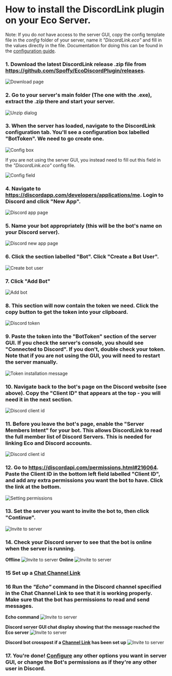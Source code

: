# How to install the DiscordLink plugin on your Eco Server.

Note: If you do _*not*_ have access to the server GUI, copy the config template file in the _config_ folder of your server, name it _"DiscordLink.eco"_ and fill in the values directly in the file. Documentation for doing this can be found in the [configuration guide](ConfigurationNoGUI.md).

### 1. Download the latest DiscordLink release .zip file from <https://github.com/Spoffy/EcoDiscordPlugin/releases>.

![Download page](images/installation/1.png)

### 2. Go to your server's main folder (The one with the .exe), extract the .zip there and start your server.

![Unzip dialog](images/installation/2.png)

### 3. When the server has loaded, navigate to the DiscordLink configuration tab. You'll see a configuration box labelled "BotToken". We need to go create one.

![Config box](images/installation/3_1.png)

If you are not using the server GUI, you instead need to fill out this field in the _"DiscordLink.eco"_ config file.

![Config field](images/installation/3_2.png)

### 4. Navigate to <https://discordapp.com/developers/applications/me>. Login to Discord and click "New App".

![Discord app page](images/installation/4.png)

### 5. Name your bot appropriately (this will be the bot's name on your Discord server).

![Discord new app page](images/installation/5.png)

### 6. Click the section labelled "Bot". Click "Create a Bot User".

![Create bot user](images/installation/6.png)

### 7. Click "Add Bot"

![Add bot](images/installation/7.png)

### 8. This section will now contain the token we need. Click the copy button to get the token into your clipboard.

![Discord token](images/installation/8.png)

### 9. Paste the token into the "BotToken" section of the server GUI. If you check the server's console, you should see "Connected to Discord". If you don't, double check your token. Note that if you are not using the GUI, you will need to restart the server manually.

![Token installation message](images/installation/9.png)

### 10. Navigate back to the bot's page on the Discord website (see above). Copy the "Client ID" that appears at the top - you will need it in the next section.

![Discord client id](images/installation/10.png)

### 11. Before you leave the bot's page, enable the "Server Members Intent" for your bot. This allows DiscordLink to read the full member list of Discord Servers. This is needed for linking Eco and Discord accounts.

![Discord client id](images/installation/11.png)

### 12. Go to <https://discordapi.com/permissions.html#216064>. Paste the Client ID in the bottom left field labelled "Client ID", and add any extra permissions you want the bot to have. Click the link at the bottom.

![Setting permissions](images/installation/12.png)

### 13. Set the server you want to invite the bot to, then click "Continue".

![Invite to server](images/installation/13.png)

### 14. Check your Discord server to see that the bot is online when the server is running.
**Offline**
![Invite to server](images/installation/14_1.png)
**Online**
![Invite to server](images/installation/14_2.png)

### 15 Set up a [Chat Channel Link](ConfigurationGUI.md)

### 16 Run the _"Echo"_ command in the Discord channel specified in the Chat Channel Link to see that it is working properly. Make sure that the bot has permissions to read and send messages.

**Echo command**
![Invite to server](images/installation/16_1.png)

**Discord server GUI chat display showing that the message reached the Eco server**
![Invite to server](images/installation/16_2.png)

**Discord bot crosspost if a [Channel Link](ConfigurationGUI.md) has been set up**
![Invite to server](images/installation/16_3.png)

### 17. You're done! [Configure](ConfigurationGUI.md) any other options you want in server GUI, or change the Bot's permissions as if they're any other user in Discord.
